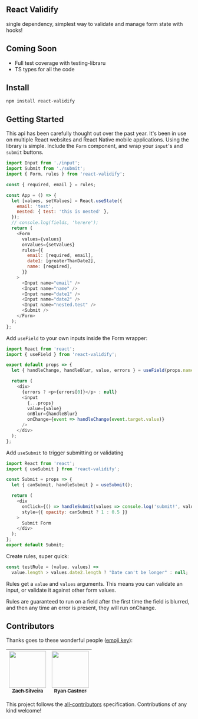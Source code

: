 ## React Validify

single dependency, simplest way to validate and manage form state with hooks!

## Coming Soon

- Full test coverage with testing-libraru
- TS types for all the code

## Install

```
npm install react-validify
```

## Getting Started

This api has been carefully thought out over the past year. It's been in use on multiple React websites and React Native mobile applications. Using the library is simple. Include the `Form` component, and wrap your `input`'s and `submit` buttons.

```js
import Input from './input';
import Submit from './submit';
import { Form, rules } from 'react-validify';

const { required, email } = rules;

const App = () => {
  let [values, setValues] = React.useState({
    email: 'test',
    nested: { test: 'this is nested' },
  });
  // console.log(fields, 'herere');
  return (
    <Form
      values={values}
      onValues={setValues}
      rules={{
        email: [required, email],
        date1: [greaterThanDate2],
        name: [required],
      }}
    >
      <Input name="email" />
      <Input name="name" />
      <Input name="date1" />
      <Input name="date2" />
      <Input name="nested.test" />
      <Submit />
    </Form>
  );
};
```

Add `useField` to your own inputs inside the Form wrapper:

```js
import React from 'react';
import { useField } from 'react-validify';

export default props => {
  let { handleChange, handleBlur, value, errors } = useField(props.name);

  return (
    <div>
      {errors ? <p>{errors[0]}</p> : null}
      <input
        {...props}
        value={value}
        onBlur={handleBlur}
        onChange={event => handleChange(event.target.value)}
      />
    </div>
  );
};
```

Add `useSubmit` to trigger submitting or validating

```js
import React from 'react';
import { useSubmit } from 'react-validify';

const Submit = props => {
  let { canSubmit, handleSubmit } = useSubmit();

  return (
    <div
      onClick={() => handleSubmit(values => console.log('submit!', values))}
      style={{ opacity: canSubmit ? 1 : 0.5 }}
    >
      Submit Form
    </div>
  );
};
export default Submit;
```

Create rules, super quick:

```js
const testRule = (value, values) =>
  value.length > values.date2.length ? "Date can't be longer" : null;
```

Rules get a `value` and `values` arguments. This means you can validate an input, or validate it against other form values.

Rules are guaranteed to run on a field after the first time the field is blurred, and then any time an error is present, they will run onChange.

## Contributors

Thanks goes to these wonderful people ([emoji key](https://github.com/kentcdodds/all-contributors#emoji-key)):

<!-- ALL-CONTRIBUTORS-LIST:START - Do not remove or modify this section -->

| [<img src="https://avatars0.githubusercontent.com/u/449136?v=4" width="100px;"/><br /><sub>Zach Silveira</sub>](https://zach.codes)<br /> | [<img src="https://avatars1.githubusercontent.com/u/2430381?v=4" width="100px;"/><br /><sub>Ryan Castner</sub>](http://audiolion.github.io)<br /> |
| :---------------------------------------------------------------------------------------------------------------------------------------: | :-----------------------------------------------------------------------------------------------------------------------------------------------: |


<!-- ALL-CONTRIBUTORS-LIST:END -->

This project follows the [all-contributors](https://github.com/kentcdodds/all-contributors) specification. Contributions of any kind welcome!
